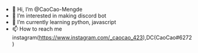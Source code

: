 - 👋 Hi, I’m @CaoCao-Mengde
- 👀 I’m interested in making discord bot
- 🌱 I’m currently learning python, javascript
- 📫 How to reach me instagram(https://www.instagram.com/_caocao_423),DC(CaoCao#6272)

<!---
CaoCao-Mengde/CaoCao-Mengde is a ✨ special ✨ repository because its `README.md` (this file) appears on your GitHub profile.
You can click the Preview link to take a look at your changes.
--->
